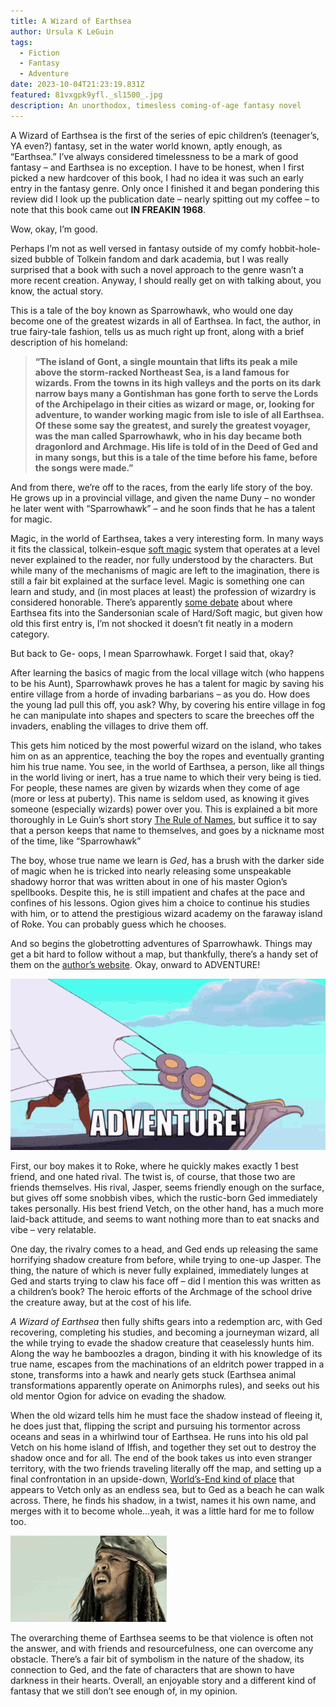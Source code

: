 ```yaml
---
title: A Wizard of Earthsea
author: Ursula K LeGuin
tags:
  - Fiction
  - Fantasy
  - Adventure
date: 2023-10-04T21:23:19.831Z
featured: 81vxgpk9yfl._sl1500_.jpg
description: An unorthodox, timesless coming-of-age fantasy novel
---
```

A Wizard of Earthsea is the first of the series of epic children’s (teenager’s, YA even?) fantasy, set in the water world known, aptly enough, as “Earthsea.” I’ve always considered timelessness to be a mark of good fantasy – and Earthsea is no exception. I have to be honest, when I first picked a new hardcover of this book, I had no idea it was such an early entry in the fantasy genre. Only once I finished it and began pondering this review did I look up the publication date – nearly spitting out my coffee – to note that this book came out **IN FREAKIN 1968**. 

Wow, okay, I’m good.

Perhaps I’m not as well versed in fantasy outside of my comfy hobbit-hole-sized bubble of Tolkein fandom and dark academia, but I was really surprised that a book with such a novel approach to the genre wasn’t a more recent creation. Anyway, I should really get on with talking about, you know, the actual story.

This is a tale of the boy known as Sparrowhawk, who would one day become one of the greatest wizards in all of Earthsea. In fact, the author, in true fairy-tale fashion, tells us as much right up front, along with a brief description of his homeland:

> **“The island of Gont, a single mountain that lifts its peak a mile above the storm-racked Northeast Sea, is a land famous for wizards. From the towns in its high valleys and the ports on its dark narrow bays many a Gontishman has gone forth to serve the Lords of the Archipelago in their cities as wizard or mage, or, looking for adventure, to wander working magic from isle to isle of all Earthsea. Of these some say the greatest, and surely the greatest voyager, was the man called Sparrowhawk, who in his day became both dragonlord and Archmage. His life is told of in the Deed of Ged and in many songs, but this is a tale of the time before his fame, before the songs were made.”**

And from there, we’re off to the races, from the early life story of the boy. He grows up in a provincial village, and given the name Duny – no wonder he later went with “Sparrowhawk” – and he soon finds that he has a talent for magic.

Magic, in the world of Earthsea, takes a very interesting form. In many ways it fits the classical, tolkein-esque [soft magic](https://habitwriting.com/hard-magic-vs-soft-magic/) system that operates at a level never explained to the reader, nor fully understood by the characters. But while many of the mechanisms of magic are left to the imagination, there is still a fair bit explained at the surface level. Magic is something one can learn and study, and (in most places at least) the profession of wizardry is considered honorable. There’s apparently [some debate](https://mythcreants.com/blog/building-earthsea-how-le-guin-laid-a-shaky-foundation-for-her-world/) about where Earthsea fits into the Sandersonian scale of Hard/Soft magic, but given how old this first entry is, I’m not shocked it doesn’t fit neatly in a modern category.

But back to Ge- oops, I mean Sparrowhawk. Forget I said that, okay?

After learning the basics of magic from the local village witch (who happens to be his Aunt), Sparrowhawk proves he has a talent for magic by saving his entire village from a horde of invading barbarians – as you do. How does the young lad pull this off, you ask? Why, by covering his entire village in fog he can manipulate into shapes and specters to scare the breeches off the invaders, enabling the villages to drive them off.

This gets him noticed by the most powerful wizard on the island, who takes him on as an apprentice, teaching the boy the ropes and eventually granting him his true name. You see, in the world of Earthsea, a person, like all things in the world living or inert, has a true name to which their very being is tied. For people, these names are given by wizards when they come of age (more or less at puberty). This name is seldom used, as knowing it gives someone (especially wizards) power over you. This is explained a bit more thoroughly in Le Guin’s short story [The Rule of Names](https://en.wikipedia.org/wiki/The_Rule_of_Names), but suffice it to say that a person keeps that name to themselves, and goes by a nickname most of the time, like “Sparrowhawk”

The boy, whose true name we learn is *Ged*, has a brush with the darker side of magic when he is tricked into nearly releasing some unspeakable shadowy horror that was written about in one of his master Ogion’s spellbooks. Despite this, he is still impatient and chafes at the pace and confines of his lessons. Ogion gives him a choice to continue his studies with him, or to attend the prestigious wizard academy on the faraway island of Roke. You can probably guess which he chooses.

And so begins the globetrotting adventures of Sparrowhawk. Things may get a bit hard to follow without a map, but thankfully, there’s a handy set of them on the [author’s website](https://www.ursulakleguin.com/maps-of-earthsea). Okay, onward to ADVENTURE!

![She-Ra adventure gif](adventure-shera.gif)

First, our boy makes it to Roke, where he quickly makes exactly 1 best friend, and one hated rival. The twist is, of course, that those two are friends themselves. His rival, Jasper, seems friendly enough on the surface, but gives off some snobbish vibes, which the rustic-born Ged immediately takes personally. His best friend Vetch, on the other hand, has a much more laid-back attitude, and seems to want nothing more than to eat snacks and vibe – very relatable.

One day, the rivalry comes to a head, and Ged ends up releasing the same horrifying shadow creature from before, while trying to one-up Jasper. The thing, the nature of which is never fully explained, immediately lunges at Ged and starts trying to claw his face off – did I mention this was written as a children’s book? The heroic efforts of the Archmage of the school drive the creature away, but at the cost of his life.

*A Wizard of Earthsea* then fully shifts gears into a redemption arc, with Ged recovering, completing his studies, and becoming a journeyman wizard, all the while trying to evade the shadow creature that ceaselessly hunts him. Along the way he bamboozles a dragon, binding it with his knowledge of its true name, escapes from the machinations of an eldritch power trapped in a stone, transforms into a hawk and nearly gets stuck (Earthsea animal transformations apparently operate on Animorphs rules), and seeks out his old mentor Ogion for advice on evading the shadow.

When the old wizard tells him he must face the shadow instead of fleeing it, he does just that, flipping the script and pursuing his tormentor across oceans and seas in a whirlwind tour of Earthsea. He runs into his old pal Vetch on his home island of Iffish, and together they set out to destroy the shadow once and for all. The end of the book takes us into even stranger territory, with the two friends traveling literally off the map, and setting up a final confrontation in an upside-down, [World’s-End kind of place](https://en.wikipedia.org/wiki/List_of_locations_in_Pirates_of_the_Caribbean#Davy_Jones'_Locker) that appears to Vetch only as an endless sea, but to Ged as a beach he can walk across. There, he finds his shadow, in a twist, names it his own name, and merges with it to become whole…yeah, it was a little hard for me to follow too.

![Jack Sparrow confused, then running](giphy.gif)

The overarching theme of Earthsea seems to be that violence is often not the answer, and with friends and resourcefulness, one can overcome any obstacle. There’s a fair bit of symbolism in the nature of the shadow, its connection to Ged, and the fate of characters that are shown to have darkness in their hearts. Overall, an enjoyable story and a different kind of fantasy that we still don’t see enough of, in my opinion.